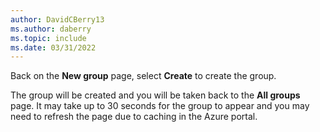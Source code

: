 ```yaml
---
author: DavidCBerry13
ms.author: daberry
ms.topic: include
ms.date: 03/31/2022
---
```

Back on the **New group** page, select **Create** to create the group.

The group will be created and you will be taken back to the **All groups** page.  It may take up to 30 seconds for the group to appear and you may need to refresh the page due to caching in the Azure portal.